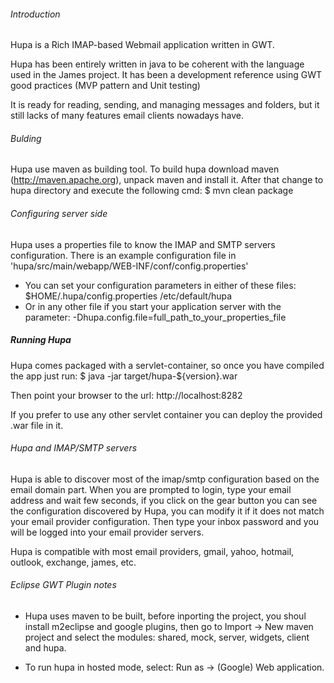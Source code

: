 
###### Introduction ######
Hupa is a Rich IMAP-based Webmail application written in GWT.

Hupa has been entirely written in java to be coherent with the language used in the James project.
It has been a development reference using GWT good practices (MVP pattern and Unit testing)

It is ready for reading, sending,  and managing messages and folders, but it still lacks of many features email clients nowadays have.

###### Bulding ######
Hupa use maven as building tool. To build hupa download maven (http://maven.apache.org), unpack maven and install it.
After that change to hupa directory and execute the following cmd:
$ mvn clean package

###### Configuring server side  ########
Hupa uses a properties file to know the IMAP and SMTP servers configuration.
There is an example configuration file in 'hupa/src/main/webapp/WEB-INF/conf/config.properties'

- You can set your configuration parameters in either of these files:
  $HOME/.hupa/config.properties
  /etc/default/hupa
- Or in any other file if you start your application server with the parameter:
  -Dhupa.config.file=full_path_to_your_properties_file

##### Running Hupa #####
Hupa comes packaged with a servlet-container, so once you have compiled the app just run:
$ java -jar target/hupa-${version}.war

Then point your browser to the url:
http://localhost:8282

If you prefer to use any other servlet container you can deploy the provided .war file in it.

###### Hupa and IMAP/SMTP servers  #################
Hupa is able to discover most of the imap/smtp configuration based on the email domain part.
When you are prompted to login, type your email address and wait few seconds, if you click on the
gear button you can see the configuration discovered by Hupa, you can modify it if it does not match
your email provider configuration. Then type your inbox password and you will be logged into your
email provider servers.

Hupa is compatible with most email providers, gmail, yahoo, hotmail, outlook, exchange, james, etc.

###### Eclipse GWT Plugin notes ################
- Hupa uses maven to be built, before inporting the project, you shoul install m2eclipse
and google plugins, then go to Import -> New maven project and select the modules:
shared, mock, server, widgets, client and hupa.

- To run hupa in hosted mode, select: Run as -> (Google) Web application.

